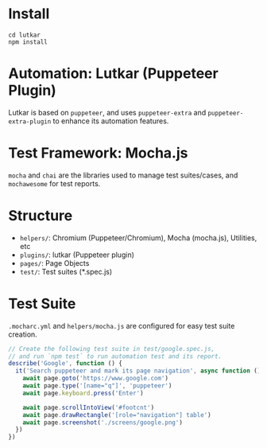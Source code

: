 # Install

```
cd lutkar
npm install
```

# Automation: Lutkar (Puppeteer Plugin)

Lutkar is based on `puppeteer`, and uses  `puppeteer-extra` and `puppeteer-extra-plugin` to enhance its automation features.

# Test Framework: Mocha.js

`mocha` and `chai` are the libraries used to manage test suites/cases, and `mochawesome` for test reports.

# Structure

- `helpers/`: Chromium (Puppeteer/Chromium), Mocha (mocha.js), Utilities, etc
- `plugins/`: lutkar (Puppeteer plugin)
- `pages/`: Page Objects
- `test/`: Test suites (*.spec.js)

# Test Suite

`.mocharc.yml` and `helpers/mocha.js` are configured for easy test suite creation.

```javascript
// Create the following test suite in test/google.spec.js,
// and run `npm test` to run automation test and its report.
describe('Google', function () {
  it('Search puppeteer and mark its page navigation', async function () {
    await page.goto('https://www.google.com')
    await page.type('[name="q"]', 'puppeteer')
    await page.keyboard.press('Enter')

    await page.scrollIntoView('#footcnt')
    await page.drawRectangle('[role="navigation"] table')
    await page.screenshot('./screens/google.png')
  })
})
```




